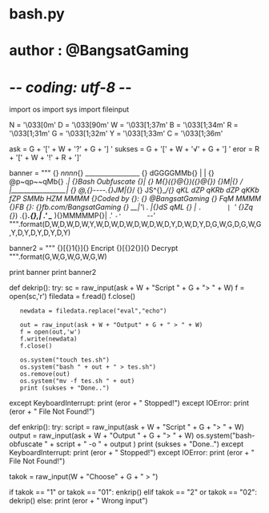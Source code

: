 # bash.py
# author : @BangsatGaming
# -*- coding: utf-8 -*-

import os
import sys
import fileinput

N = '\033[0m'
D = '\033[90m'
W = '\033[1;37m'
B = '\033[1;34m'
R = '\033[1;31m'
G = '\033[1;32m'
Y = '\033[1;33m'
C = '\033[1;36m'

ask = G + '[' + W + '?' + G + '] '
sukses = G + '[' + W + '√' + G + '] '
eror = R + '[' + W + '!' + R + ']'

banner = """
{}         _nnnn_{}        _________________
{}        dGGGGMMb{}      |                 |
{}       @p~qp~~qMb{}   ._| {}Bash Oubfuscate {}|
{}       M{}({}@{})({}@{}) {}M|{}  /  |_________________|
{}       @,{}----.{}JM|{}_/
{}      JS^{}\__/{}  qKL
     dZP        qKRb
    dZP          qKKb
   fZP            SMMb
   HZM            MMMM    {}Coded by {}: {} @BangsatGaming
{}   FqM            MMMM    {}FB       {}: {}fb.com/BangsatGaming
{} __|'\ .        |\{}dS qML
{} |    `.       | `' \{}Zq
{}_)      \.{}___.{},|     .'
\____   ){}MMMMMP{}|   .'
     `-'       `--'
""".format(D,W,D,W,D,W,Y,W,D,W,D,W,D,W,D,W,D,Y,D,W,D,Y,D,G,W,G,D,G,W,G,Y,D,Y,D,Y,D,Y,D,Y)

banner2 = """
   {}[{}1{}]{} Encript      {}[{}2{}]{} Decrypt
""".format(G,W,G,W,G,W,G,W)

print banner
print banner2

def dekrip():
   try:
       sc = raw_input(ask + W + "Script " + G + "> " + W)
       f = open(sc,'r')
       filedata = f.read()
       f.close()

       newdata = filedata.replace("eval","echo")

       out = raw_input(ask + W + "Output" + G + " > " + W)
       f = open(out,'w')
       f.write(newdata)
       f.close()

       os.system("touch tes.sh")
       os.system("bash " + out + " > tes.sh")
       os.remove(out)
       os.system("mv -f tes.sh " + out)
       print (sukses + "Done..")

   except KeyboardInterrupt:
       print (eror + " Stopped!")
   except IOError:
       print (eror + " File Not Found!")

def enkrip():
   try:
       script = raw_input(ask + W + "Script " + G + "> " + W)
       output = raw_input(ask + W + "Output " + G + "> " + W)
       os.system("bash-obfuscate " + script + " -o " + output )
       print (sukses + "Done..")
   except KeyboardInterrupt:
       print (eror + " Stopped!")
   except IOError:
       print (eror + " File Not Found!")


takok = raw_input(W + "Choose" + G + " > ")

if takok == "1" or takok == "01":
   enkrip()
elif takok == "2" or takok == "02":
   dekrip()
else:
   print (eror + " Wrong input")

